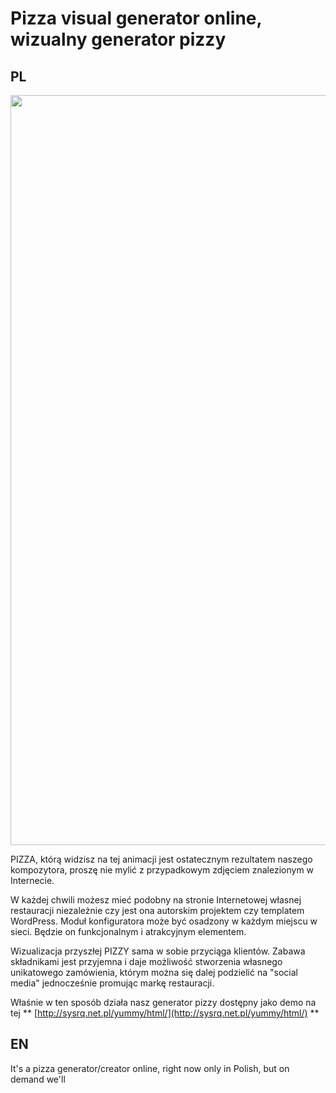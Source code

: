 # Pizza visual generator online, wizualny generator pizzy

## PL

<img src="http://sysrq.net.pl/yummy/html/assets/video/presentation4.gif" width="1200">

PIZZA, którą widzisz na tej animacji jest ostatecznym rezultatem naszego kompozytora, proszę nie mylić z przypadkowym zdjęciem znalezionym w Internecie. 

W każdej chwili możesz mieć podobny na stronie Internetowej własnej restauracji niezależnie czy jest ona autorskim projektem czy templatem WordPress. Moduł konfiguratora może być osadzony w każdym miejscu w sieci. Będzie on funkcjonalnym i atrakcyjnym elementem.

Wizualizacja przyszłej PIZZY sama w sobie przyciąga klientów. Zabawa składnikami jest przyjemna i daje możliwość stworzenia własnego unikatowego zamówienia, którym można się dalej podzielić na "social media" jednocześnie promując markę restauracji. 

Właśnie w ten sposób działa nasz generator pizzy dostępny jako demo na tej 
** [http://sysrq.net.pl/yummy/html/](http://sysrq.net.pl/yummy/html/) **

## EN

It's a pizza generator/creator online, right now only in Polish, but on demand we'll